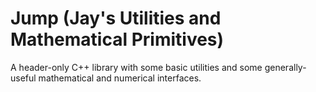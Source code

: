 # Jump (Jay's Utilities and Mathematical Primitives)

A header-only C++ library with some basic utilities and some generally-useful
mathematical and numerical interfaces.

